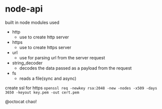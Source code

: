 # node-api

built in node modules used
- http
  - use to create http server
- https
  - use to create https server
- url
  - use for parsing url from the server request
- string_decoder
  - decodes the data passed as a payload from the request
- fs
  - reads a file(sync and async)


create ssl for https `openssl req -newkey rsa:2048 -new -nodes -x509 -days 3650 -keyout key.pem -out cert.pem`

@octocat chao!